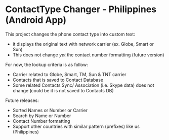 # ContactType Changer - Philippines (Android App)

This project changes the phone contact type into custom text:
* it displays the original text with network carrier (ex. Globe, Smart or Sun)
* This does not change *yet* the contact number formatting (future version)

For now, the lookup criteria is as follow:
* Carrier related to Globe, Smart, TM, Sun & TNT carrier
* Contacts that is saved to Contact Database
* Some related Contacts Sync/ Association (i.e. Skype data) does not change (could be it is not saved to Contacts DB)

Future releases:
* Sorted Names or Number or Carrier
* Search by Name or Number
* Contact Number formatting
* Support other countries with similar pattern (prefixes) like us (Philippines)
